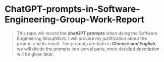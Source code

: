 # ChatGPT-prompts-in-Software-Engineering-Group-Work-Report
> This repo will record the **chatGPT prompts** when doing the Software Engineering GroupWork. I will provide my justification about the prompt and its result. The prompts are both in ***Chinese and English***. <br>
> we will divide the prompts into serval parts, more detailed description will be given later.

